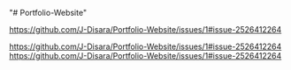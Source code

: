 "# Portfolio-Website" 

https://github.com/J-Disara/Portfolio-Website/issues/1#issue-2526412264

https://github.com/J-Disara/Portfolio-Website/issues/1#issue-2526412264
https://github.com/J-Disara/Portfolio-Website/issues/1#issue-2526412264

